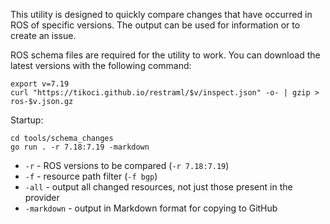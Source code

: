 This utility is designed to quickly compare changes that have occurred in ROS of specific versions.
The output can be used for information or to create an issue.

ROS schema files are required for the utility to work. You can download the latest versions with the following command:

```
export v=7.19
curl "https://tikoci.github.io/restraml/$v/inspect.json" -o- | gzip > ros-$v.json.gz
```

Startup:

```
cd tools/schema_changes
go run . -r 7.18:7.19 -markdown
```

* ```-r``` - ROS versions to be compared (```-r 7.18:7.19```)
* ```-f``` - resource path filter (```-f bgp```)
* ```-all``` - output all changed resources, not just those present in the provider
* ```-markdown``` - output in Markdown format for copying to GitHub
